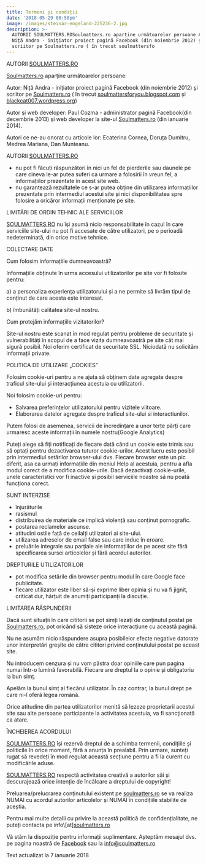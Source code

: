 ```yaml
---
title: Termeni și condiții
date: '2018-05-29 08:58pm'
image: /images/steinar-engeland-225236-2.jpg
description: >-
  AUTORII SOULMATTERS.ROSoulmatters.ro aparține următoarelor persoane Autor 
  Niță Andra - inițiator proiect pagină Facebook (din noiembrie 2012) și
  scriitor pe Soulmatters.ro ( în trecut soulmattersfo
---
```

<div class="kg-card-markdown"><p>AUTORII <a href="http://SOULMATTERS.RO">SOULMATTERS.RO</a></p>

<p><a href="http://Soulmatters.ro">Soulmatters.ro</a> aparține următoarelor persoane:<br>

Autor: Niță Andra - inițiator proiect pagină Facebook (din noiembrie 2012) și scriitor pe <a href="http://Soulmatters.ro">Soulmatters.ro</a> ( în trecut <a href="http://soulmattersforyou.blogspot.com">soulmattersforyou.blogspot.com</a> și <a href="http://blackcat007.wordpress.org">blackcat007.wordpress.org</a>)<br>

Autor și web developer: Paul Cozma - administrator pagină Facebook(din decembrie 2013) și web developer la site-ul <a href="http://Soulmatters.ro">Soulmatters.ro</a> (din ianuarie 2014).</p>

<p>Autori ce ne-au onorat cu articole lor: Ecaterina Cornea, Doruța Dumitru, Medrea Mariana, Dan Munteanu.</p>

<p>AUTORII <a href="http://SOULMATTERS.RO">SOULMATTERS.RO</a></p>

<ul>

<li>nu pot fi făcuți răspunzători în nici un fel de pierderile sau daunele pe care cineva le-ar putea suferi ca urmare a folosirii în vreun fel, a informațiilor prezentate în acest site web.</li>

<li>nu garantează rezultatele ce s-ar putea obține din utilizarea informațiilor prezentate prin intermediul acestui site și nici disponibilitatea spre folosire a oricăror informații menționate pe site.</li>

</ul>

<p>LIMITĂRI DE ORDIN TEHNIC ALE SERVICIILOR</p>

<p><a href="http://SOULMATTERS.RO">SOULMATTERS.RO</a> nu își asumă nicio responsabilitate în cazul în care serviciile site-ului nu pot fi accesate de către utilizatori, pe o perioadă nedeterminată, din orice motive tehnice.</p>

<p>COLECTARE DATE</p>

<p>Cum folosim informațiile dumneavoastră?<br>

Informațiile obținute în urma accesului utilizatorilor pe site vor fi folosite pentru:<br>

a) a personaliza experiența utilizatorului și a ne permite să livrăm tipul de conținut de care acesta este interesat.<br>

b) îmbunătăți calitatea site-ul nostru.</p>

<p>Cum protejăm informațiile vizitatorilor?<br>

Site-ul nostru este scanat în mod regulat pentru probleme de securitate și vulnerabilități în scopul de a face vizita dumneavoastră pe site cât mai sigură posibil. Noi oferim certificat de securitate SSL. Niciodată nu solicităm informații private.</p>

<p>POLITICA DE UTILIZARE „COOKIES”</p>

<p>Folosim cookie-uri pentru a ne ajuta să obținem date agregate despre traficul site-ului și interacțiunea acestuia cu utilizatorii.</p>

<p>Noi folosim cookie-uri pentru:</p>

<ul>

<li>Salvarea preferințelor utilizatorului pentru vizitele viitoare.</li>

<li>Elaborarea datelor agregate despre traficul site-ului si interactiunilor.</li>

</ul>

<p>Putem folosi de asemenea, servicii de încredințare a unor terțe părți care urmaresc aceste informații în numele nostru(Google Analytics)</p>

<p>Puteți alege să fiți notificați de fiecare dată când un cookie este trimis sau să optați pentru dezactivarea tuturor cookie-urilor. Acest lucru este posibil prin intermediul setărilor browser-ului dvs. Fiecare browser este un pic diferit, asa ca urmați informațiile din meniul Help al acestuia, pentru a afla modul corect de a modifica cookie-urile. Dacă dezactivați cookie-urile, unele caracteristici vor fi inactive și posibil serviciile noastre să nu poată funcționa corect.</p>

<p>SUNT INTERZISE</p>

<ul>

<li>înjurăturile</li>

<li>rasismul</li>

<li>distribuirea de materiale ce implică violență sau conținut pornografic.</li>

<li>postarea reclamelor ascunse.</li>

<li>atitudini ostile față de ceilalți utilizatori ai site-ului.</li>

<li>utilizarea adreselor de email false sau care induc în eroare.</li>

<li>preluările integrale sau parțiale ale informațiilor de pe acest site fără specificarea sursei articolelor și fără acordul autorilor.</li>

</ul>

<p>DREPTURILE UTILIZATORILOR</p>

<ul>

<li>pot modifica setările din browser pentru modul în care Google face publicitate.</li>

<li>fiecare utilizator este liber să-și exprime liber opinia și nu va fi jignit, criticat dur, hărțuit de anumiți participanți la discuție.</li>

</ul>

<p>LIMITAREA RĂSPUNDERII</p>

<p>Dacă sunt situații în care cititorii se pot simți lezați de conținutul postat pe <a href="http://Soulmatters.ro">Soulmatters.ro</a>, pot oricând să sisteze orice interacțiune cu această pagină.</p>

<p>Nu ne asumăm nicio răspundere asupra posibilelor efecte negative datorate unor interpretări greșite de către cititori privind conținutului postat pe aceast site.</p>

<p>Nu introducem cenzura și nu vom păstra doar opiniile care pun pagina numai într-o lumină favorabilă. Fiecare are dreptul la o opinie și obligatoriu la bun simț.</p>

<p>Apelăm la bunul simț al fiecărui utilizator. În caz contrar, la bunul drept pe care ni-l oferă legea română.</p>

<p>Orice atitudine din partea utilizatorilor menită să lezeze proprietarii acestui site sau alte persoane participante la activitatea acestuia, va fi sancţionată ca atare.</p>

<p>ÎNCHEIEREA ACORDULUI</p>

<p><a href="http://SOULMATTERS.RO">SOULMATTERS.RO</a> își rezervă dreptul de a schimba termenii, condițiile și politicile în orice moment, fără a anunța în prealabil. Prin urmare, sunteți rugat să revedeți în mod regulat această secțiune pentru a fi la curent cu modificările aduse.</p>

<p><a href="http://SOULMATTERS.RO">SOULMATTERS.RO</a> respectă activitatea creativă a autorilor săi și descurajează orice intenție de încălcare a dreptului de copyright!</p>

<p>Preluarea/prelucrarea  conținutului existent pe <a href="http://soulmatters.ro">soulmatters.ro</a> se va realiza NUMAI cu acordul autorilor articolelor și NUMAI în condițiile stabilite de aceștia.</p>

<p>Pentru mai multe detalii cu privire la această politică de confidențialitate, ne puteți contacta pe info\[at]<a href="http://soulmatters.ro">soulmatters.ro</a></p>

<p>Vă stăm la dispoziție pentru informații suplimentare. Așteptăm mesajul dvs. pe pagina noastră de <a href="https://www.facebook.com/soul.matters.get.answers/">Facebook</a> sau la <a href="mailto:info@soulmatters.ro">info@soulmatters.ro</a></p>

<p>Text actualizat la 7 ianuarie 2018</p>

</div>
